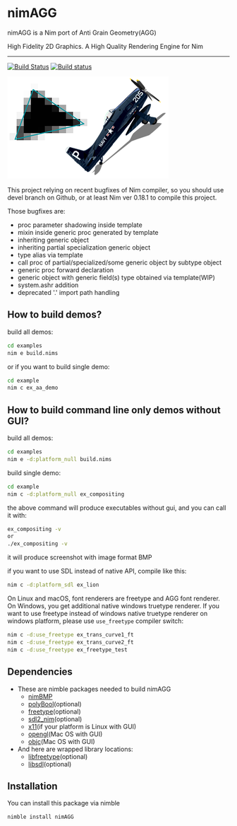 # nimAGG
nimAGG is a Nim port of Anti Grain Geometry(AGG)

High Fidelity 2D Graphics. A High Quality Rendering Engine for Nim

---

[![Build Status][badge-nimagg-travisci]][nimagg-travisci]
[![Build status][badge-nimagg-appveyor]][nimagg-appveyor]

![Screenshot](screenshot.png)

This project relying on recent bugfixes of Nim compiler, so you should use devel
branch on Github, or at least Nim ver 0.18.1 to compile this project.

Those bugfixes are:
  - proc parameter shadowing inside template
  - mixin inside generic proc generated by template
  - inheriting generic object
  - inheriting partial specialization generic object
  - type alias via template
  - call proc of partial/specialized/some generic object by subtype object
  - generic proc forward declaration
  - generic object with generic field(s) type obtained via template(WIP)
  - system.ashr addition
  - deprecated  '.' import path handling

## How to build demos?

build all demos:

```bash
cd examples
nim e build.nims
```

or if you want to build single demo:

```bash
cd example
nim c ex_aa_demo
```

## How to build command line only demos without GUI?

build all demos:

```bash
cd examples
nim e -d:platform_null build.nims
```

build single demo:

```bash
cd example
nim c -d:platform_null ex_compositing
```

the above command will produce executables without gui, and you can call it with:

```bash
ex_compositing -v
or
./ex_compositing -v
```

it will produce screenshot with image format BMP

if you want to use SDL instead of native API, compile like this:

```bash
nim c -d:platform_sdl ex_lion
```

On Linux and macOS, font renderers are freetype and AGG font renderer.
On Windows, you get additional native windows truetype renderer.
If you want to use freetype instead of windows native truetype renderer on windows platform,
please use `use_freetype` compiler switch:

```bash
nim c -d:use_freetype ex_trans_curve1_ft
nim c -d:use_freetype ex_trans_curve2_ft
nim c -d:use_freetype ex_freetype_test
```

## Dependencies
  * These are nimble packages needed to build nimAGG
    * [nimBMP](https://github.com/jangko/nimBMP)
    * [polyBool](https://github.com/jangko/polyBool)(optional)
    * [freetype](https://github.com/jangko/freetype)(optional)
    * [sdl2_nim](https://github.com/Vladar4/sdl2_nim)(optional)
    * [x11](https://github.com/nim-lang/x11)(if your platform is Linux with GUI)
    * [opengl](https://github.com/nim-lang/opengl)(Mac OS with GUI)
    * [objc](https://github.com/jangko/objc)(Mac OS with GUI)
  * And here are wrapped library locations:
    * [libfreetype](https://www.freetype.org)(optional)
    * [libsdl](https://www.libsdl.org)(optional)

## Installation
You can install this package via nimble
```text
nimble install nimAGG
```

[nimagg-travisci]: https://travis-ci.org/jangko/nimAGG
[nimagg-appveyor]: https://ci.appveyor.com/project/jangko/nimagg
[badge-nimagg-travisci]: https://travis-ci.org/jangko/nimAGG.svg?branch=master
[badge-nimagg-appveyor]: https://ci.appveyor.com/api/projects/status/github/jangko/nimAGG?svg=true
